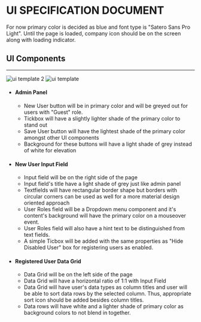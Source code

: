 
  
  # UI SPECIFICATION DOCUMENT 
 
 For now primary color is decided as blue and font type is "Satero Sans Pro Light".
 Until the page is loaded, company icon should be on the screen along with loading indicator.
 
  ## UI Components




  ***
  
![ui template 2](https://user-images.githubusercontent.com/91535994/168990355-4b018142-7d99-45e6-816c-9ed383b98f7b.png)
![ui template](https://user-images.githubusercontent.com/91535994/168990359-7010d65a-a5f8-47d8-8900-9d6a536858bd.png)
  
- #### Admin Panel
 
  - New User button will be in primary color and will be greyed out for users with "Guest" role.
  - Tickbox will have a slightly lighter shade of the primary color to stand out
  - Save User button will have the lightest shade of the primary color amongst other UI components
  - Background for these buttons will have a light shade of grey instead of white for elevation
- #### New User Input Field
  - Input field will be on the right side of the page 
  -  Input field's title have a light shade of grey just like admin panel
  -  Textfields will have rectangular border shape but borders with circular corners can be used as well for a more material design oriented approach
  -  User Roles field will be a Dropdown menu component and it's content's background will have the primary color on a mouseover event.
  -  User Roles field will also have a hint text to be distinguished from text fields.
  -  A simple Ticbox will be added with the same properties as "Hide Disabled User" box for registering users as enabled.
- #### Registered User Data Grid
  - Data Grid will be on the left side of the page
  - Data Grid will have a horizontal ratio of 1:1 with Input Field
  - Data Grid will have user's data types as column titles and user will be able to sort data rows by the selected column. Thus, appropriate sort icon should be added besides column titles.
  - Data rows will have white and a lighter shade of primary color as background colors to not blend in together. 
